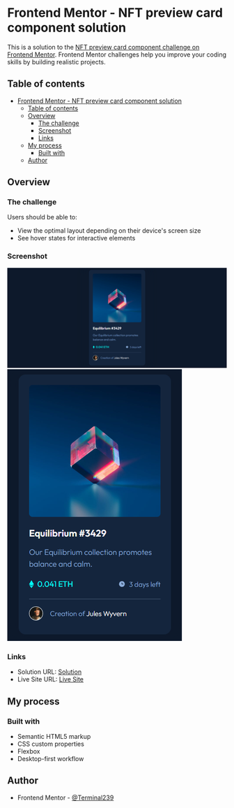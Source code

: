 # Frontend Mentor - NFT preview card component solution

This is a solution to the [NFT preview card component challenge on Frontend Mentor](https://www.frontendmentor.io/challenges/nft-preview-card-component-SbdUL_w0U). Frontend Mentor challenges help you improve your coding skills by building realistic projects.

## Table of contents

- [Frontend Mentor - NFT preview card component solution](#frontend-mentor---nft-preview-card-component-solution)
  - [Table of contents](#table-of-contents)
  - [Overview](#overview)
    - [The challenge](#the-challenge)
    - [Screenshot](#screenshot)
    - [Links](#links)
  - [My process](#my-process)
    - [Built with](#built-with)
  - [Author](#author)

## Overview

### The challenge

Users should be able to:

- View the optimal layout depending on their device's screen size
- See hover states for interactive elements

### Screenshot

![](./desktop-design.png)
![](./mobile-design.png)

### Links

- Solution URL: [Solution](https://github.com/Terminal239/FrontEndMentor-Challenges/tree/master/nft-preview-card-component-main)
- Live Site URL: [Live Site](https://64eb51faf3c77064912dc8bc--boisterous-pudding-c0e969.netlify.app/)

## My process

### Built with

- Semantic HTML5 markup
- CSS custom properties
- Flexbox
- Desktop-first workflow

## Author

- Frontend Mentor - [@Terminal239](https://www.frontendmentor.io/profile/Terminal239)
